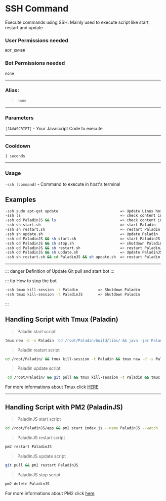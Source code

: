 # SSH Command
Execute commands using SSH. Mainly used to execute script like start, restart and update

### User Permissions needed
`BOT_OWNER`
### Bot Permissions needed
`none`

---
### Alias:
>`none`

---
### Parameters
`[JAVASCRIPT]` - Your Javascript Code to execute

---
### Cooldown
`1 seconds`

---
### Usage
`-ssh [command]` - Command to execute in host's terminal

## Examples

```bash
-ssh sudo apt-get update                            => Update Linux host
-ssh ls                                             => check content in /root
-ssh cd PaladinJS && ls                             => check content in PaladinJS folder
-ssh sh start.sh                                    => start Paladin
-ssh sh restart.sh                                  => restart Paladin
-ssh sh update.sh                                   => Update Paladin
-ssh cd PaladinJS && sh start.sh                    => start PaladinJS
-ssh cd PaladinJS && sh stop.sh                     => shutdown PaladinJS
-ssh cd PaladinJS && sh restart.sh                  => restart PaladinJS
-ssh cd PaladinJS && sh update.sh                   => Update PaladinJS
-ssh sh restart.sh && cd PaladinJS && sh update.sh  => restart Paladin and update PaladinJS
```

---
::: danger Definition of Update
Git pull and start bot
:::

::: tip How to stop the bot
```bash
-ssh tmux kill-session -t Paladin         => Shutdown Paladin
-ssh tmux kill-session -t PaladinJS       => Shutdown Paladin
```
:::

## Handling Script with Tmux (Paladin)

> Paladin start script
```bash
tmux new -d -s Paladin 'cd /root/Paladin/build/libs/ && java -jar Paladin-1.0-all.jar'
```

> Paladin restart script
```bash
cd /root/Paladin/ && tmux kill-session -t Paladin && tmux new -d -s Paladin 'cd build/libs/ && java -jar Paladin-1.0-all.jar'
```

> Paladin update script
```bash
 cd /root/Paladin/ && git pull && tmux kill-session -t Paladin && tmux new -d -s Paladin 'cd build/libs/ && java -jar Paladin-1.0-all.jar'
```

For more informations about Tmux click [HERE](https://gist.github.com/MohamedAlaa/2961058) 

---

## Handling Script with PM2 (PaladinJS)
> PaladinJS start script
```bash
cd /root/PaladinJS/app && pm2 start index.js --name PaladinJS --watch
```

> PaladinJS restart script
```bash
pm2 restart PaladinJS
```

> PaladinJS update script
```bash
git pull && pm2 restart PaladinJS
```

> PaladinJS stop script
```bash
pm2 delete PaladinJS
```

For more informations about PM2 click [here](https://pm2.keymetrics.io/) 
